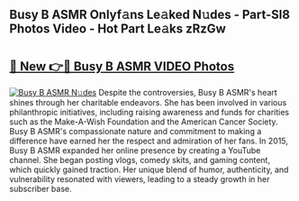 ## Busy B ASMR Onlyf𝚊ns Le𝚊ked N𝚞des - Part-Sl8 Photos Video - Hot Part Le𝚊ks zRzGw

# <h2><a href="http://ab18353.deff.icu/?id=Busy+B+ASMR">🔗 New 👉🔴 Busy B ASMR VIDEO Photos</a></h2>

[![Busy B ASMR N𝚞des](https://i.imgur.com/rIISA9y.gif)](http://ab18353.deff.icu/?id=Busy+B+ASMR)
Despite the controversies, Busy B ASMR's heart shines through her charitable endeavors. She has been involved in various philanthropic initiatives, including raising awareness and funds for charities such as the Make-A-Wish Foundation and the American Cancer Society. Busy B ASMR's compassionate nature and commitment to making a difference have earned her the respect and admiration of her fans. In 2015, Busy B ASMR expanded her online presence by creating a YouTube channel. She began posting vlogs, comedy skits, and gaming content, which quickly gained traction. Her unique blend of humor, authenticity, and vulnerability resonated with viewers, leading to a steady growth in her subscriber base.
